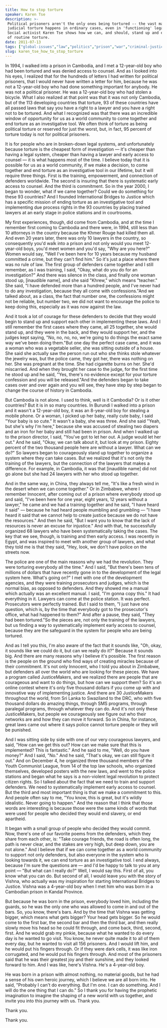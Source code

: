```yaml
---
title: How to stop torture
speaker: Karen Tse
description: >-
 Political prisoners aren't the only ones being tortured -- the vast majority of
 judicial torture happens in ordinary cases, even in 'functioning' legal systems.
 Social activist Karen Tse shows how we can, and should, stand up and end the use
 of routine torture.
date: 2011-07-13
tags: ["global-issues","law","politics","prison","war","criminal-justice","justice-system"]
slug: karen_tse_how_to_stop_torture
---
```


In 1994, I walked into a prison in Cambodia, and I met a 12-year-old boy who had been
tortured and was denied access to counsel. And as I looked into his eyes, I realized that
for the hundreds of letters I had written for political prisoners, that I would never have
written a letter for him, because he was not a 12-year-old boy who had done something
important for anybody. He was not a political prisoner. He was a 12-year-old boy who had
stolen a bicycle. What I also realized at that point was that it was not only Cambodia,
but of the 113 developing countries that torture, 93 of these countries have all passed
laws that say you have a right to a lawyer and you have a right not to be tortured. And
what I recognized was that there was an incredible window of opportunity for us as a world
community to come together and end torture as an investigative tool. We often think of
torture as being political torture or reserved for just the worst, but, in fact, 95
percent of torture today is not for political prisoners.

It is for people who are in broken-down legal systems, and unfortunately because torture
is the cheapest form of investigation — it's cheaper than having a legal system, cheaper
than having a lawyer and early access to counsel — it is what happens most of the time. I
believe today that it is possible for us as a world community, if we make a decision, to
come together and end torture as an investigative tool in our lifetime, but it will
require three things. First is the training, empowerment, and connection of defenders
worldwide. The second is insuring that there is systematic early access to counsel. And the
third is commitment. So in the year 2000, I began to wonder, what if we came together?
Could we do something for these 93 countries? And I founded International Bridges to
Justice which has a specific mission of ending torture as an investigative tool and
implementing due process rights in the 93 countries by placing trained lawyers at an early
stage in police stations and in courtrooms.

My first experiences, though, did come from Cambodia, and at the time I remember first
coming to Cambodia and there were, in 1994, still less than 10 attorneys in the country
because the Khmer Rouge had killed them all. And even 20 years later, there was only 10
lawyers in the country, so consequently you'd walk into a prison and not only would you
meet 12-year-old boys, you'd meet women and you'd say, "Why are you here?" Women would
say, "Well I've been here for 10 years because my husband committed a crime, but they
can't find him." So it's just a place where there was no rule of law. The first group of
defenders came together and I still remember, as I was training, I said, "Okay, what do
you do for an investigation?" And there was silence in the class, and finally one woman
stood up, [inaudible name], and she said "Khrew," which means "teacher." She said, "I have
defended more than a hundred people, and I've never had to do any investigation, because
they all come with confessions."And we talked about, as a class, the fact that number one,
the confessions might not be reliable, but number two, we did not want to encourage the
police to keep doing this, especially as it was now against the law.

And it took a lot of courage for these defenders to decide that they would begin to stand
up and support each other in implementing these laws. And I still remember the first cases
where they came, all 25 together, she would stand up, and they were in the back, and they
would support her, and the judges kept saying, "No, no, no, no, we're going to do things
the exact same way we've been doing them."But one day the perfect case came, and it was a
woman who was a vegetable seller, she was sitting outside of a house. She said she
actually saw the person run out who she thinks stole whatever the jewelry was, but the
police came, they got her, there was nothing on her. She was pregnant at the time. She had
cigarette burns on her. She'd miscarried. And when they brought her case to the judge, for
the first time he stood up and he said, "Yes, there's no evidence except for your torture
confession and you will be released."And the defenders began to take cases over and over
again and you will see, they have step by step began to change the course of history in
Cambodia.

But Cambodia is not alone. I used to think, well is it Cambodia? Or is it other countries?
But it is in so many countries. In Burundi I walked into a prison and it wasn't a
12-year-old boy, it was an 8-year-old boy for stealing a mobile phone. Or a woman, I
picked up her baby, really cute baby, I said "Your baby is so cute." It wasn't a baby, she
was three. And she said "Yeah, but she's why I'm here," because she was accused of
stealing two diapers and an iron for her baby and still had been in prison. And when I
walked up to the prison director, I said, "You've got to let her out. A judge would let
her out." And he said, "Okay, we can talk about it, but look at my prison. Eighty percent
of the two thousand people here are without a lawyer. What can we do?" So lawyers began to
courageously stand up together to organize a system where they can take cases. But we
realized that it's not only the training of the lawyers, but the connection of the lawyers
that makes a difference. For example, in Cambodia, it was that [inaudible name] did not go
alone but she had 24 lawyers with her who stood up together.

And in the same way, in China, they always tell me, "It's like a fresh wind in the desert
when we can come together." Or in Zimbabwe, where I remember Innocent, after coming out of
a prison where everybody stood up and said, "I've been here for one year, eight years, 12
years without a lawyer," he came and we had a training together and he said, "I have heard
it said" — because he had heard people mumbling and grumbling — "I have heard it said that
we cannot help to create justice because we do not have the resources." And then he said,
"But I want you to know that the lack of resources is never an excuse for injustice." And
with that, he successfully organized 68 lawyers who have been systematically taking the
cases. The key that we see, though, is training and then early access. I was recently in
Egypt, and was inspired to meet with another group of lawyers, and what they told me is
that they said, "Hey, look, we don't have police on the streets now.

The police are one of the main reasons why we had the revolution. They were torturing
everybody all the time." And I said, "But there's been tens of millions of dollars that
have recently gone in to the development of the legal system here. What's going on?" I met
with one of the development agencies, and they were training prosecutors and judges, which
is the normal bias, as opposed to defenders. And they showed me a manual which actually
was an excellent manual. I said, "I'm gonna copy this." It had everything in it. Lawyers
can come at the police station. It was perfect. Prosecutors were perfectly trained. But I
said to them, "I just have one question, which is, by the time that everybody got to the
prosecutor's office, what had happened to them?" And after a pause, they said, "They had
been tortured."So the pieces are, not only the training of the lawyers, but us finding a
way to systematically implement early access to counsel, because they are the safeguard in
the system for people who are being tortured.

And as I tell you this, I'm also aware of the fact that it sounds like, "Oh, okay, it
sounds like we could do it, but can we really do it?" Because it sounds big. And there are
many reasons why I believe it's possible. The first reason is the people on the ground who
find ways of creating miracles because of their commitment. It's not only Innocent, who I
told you about in Zimbabwe, but defenders all over the world who are looking for these
pieces. We have a program called JusticeMakers, and we realized there are people that are
courageous and want to do things, but how can we support them? So it's an online contest
where it's only five thousand dollars if you come up with and innovative way of
implementing justice. And there are 30 JusticeMakers throughout the world, from Sri Lanka
to Swaziland to the DRC, who with five thousand dollars do amazing things, through SMS
programs, through paralegal programs, through whatever they can do. And it's not only these
JusticeMakers, but people we courageously see figure out who their networks are and how
they can move it forward. So in China, for instance, great laws came out where it says
police cannot torture people or they will be punished.

And I was sitting side by side with one of our very courageous lawyers, and said, "How can
we get this out? How can we make sure that this is implemented? This is fantastic." And he
said to me, "Well, do you have money?" And I said, "No." And he said, "That's okay, we can
still figure it out." And on December 4, he organized three thousand members of the Youth
Communist League, from 14 of the top law schools, who organized themselves, developed
posters with the new laws, and went to the police stations and began what he says is a
non-violent legal revolution to protect citizen rights. So I talked about the fact that we
need to train and support defenders. We need to systematically implement early access to
counsel. But the third and most important thing is that we make a commitment to this. And
people often say to me, "You know, this is great, but it's wildly idealistic. Never going
to happen." And the reason that I think that those words are interesting is because those
were the same kinds of words that were used for people who decided they would end slavery,
or end apartheid.

It began with a small group of people who decided they would commit. Now, there's one of
our favorite poems from the defenders, which they share from each other, is: "Take courage
friends, the road is often long, the path is never clear, and the stakes are very high,
but deep down, you are not alone." And I believe that if we can come together as a world
community to support not only defenders, but also everyone in the system who is looking
towards it, we can end torture as an investigative tool. I end always, because I'm sure
the questions are — and I'd be happy to talk to you at any point — "But what can I really
do?" Well, I would say this. First of all, you know what you can do. But second of all, I
would leave you with the story of Vishna, who actually was my inspiration for starting
International Bridges to Justice. Vishna was a 4-year-old boy when I met him who was born
in a Cambodian prison in Kandal Province.

But because he was born in the prison, everybody loved him, including the guards, so he
was the only one who was allowed to come in and out of the bars. So, you know, there's
bars. And by the time that Vishna was getting bigger, which means what gets bigger? Your
head gets bigger. So he would come to the first bar, the second bar and then the third
bar, and then really slowly move his head so he could fit through, and come back, third,
second, first. And he would grab my pinkie, because what he wanted to do every day is he
wanted to go visit. You know, he never quite made it to all of them every day, but he
wanted to visit all 156 prisoners. And I would lift him, and he would put his fingers
through. Or if they were dark cells, it was like iron corrugated, and he would put his
fingers through. And most of the prisoners said that he was their greatest joy and their
sunshine, and they looked forward to him. And I was like, here's Vishna. He's a 4-year-old
boy.

He was born in a prison with almost nothing, no material goods, but he had a sense of his
own heroic journey, which I believe we are all born into. He said, "Probably I can't do
everything. But I'm one. I can do something. And I will do the one thing that I can do."
So I thank you for having the prophetic imagination to imagine the shaping of a new world
with us together, and invite you into this journey with us. Thank you.

Thank you.

Thank you.

<!--
ad_duration=3.33
comment_count=110
event="TEDGlobal 2011"
external_start_time=0
intro_duration=11.82
is_subtitle_required="False"
is_talk_featured="True"
language="en"
language_swap="False"
native_language="en"
number_of_related_talks=6
number_of_speakers=1
number_of_subtitled_videos=31
number_of_tags=7
number_of_talk_download_languages=32
number_of_talk_more_resources=0
number_of_talk_recommendations=0
number_of_talks_take_actions=0
post_ad_duration=0.83
published_timestamp="2011-12-22 15:57:15"
recording_date="2011-07-13"
speaker_description="Anti-torture activist"
speaker_is_published=1
speaker_name="Karen Tse"
talk_name="How to stop torture"
talks_tags=["global-issues","law","politics","prison","war","criminal-justice","justice-system"]
url_audio="https://download.ted.com/talks/KarenTse_2011G.mp3?apikey=acme-roadrunner"
url_photo_speaker="https://pe.tedcdn.com/images/ted/f7d35a66190e903c0b63de7c6c350c3e63f65107_254x191.jpg"
url_photo_talk="https://s3.amazonaws.com/talkstar-photos/uploads/8209f4cc-531d-4dcd-867e-396a3e227c37/KarenTse_2011G-embed.jpg"
url_webpage="https://www.ted.com/talks/karen_tse_how_to_stop_torture"
video_type_name="TED Stage Talk"
-->